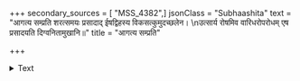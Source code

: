 +++
secondary_sources = [ "MSS_4382",]
jsonClass = "Subhaashita"
text = "आगत्य सम्प्रति शरत्समयः प्रसादाद् ईषद्विहस्य विकसत्कुमुदच्छलेन।  \nउत्सार्य रोषमिव वारिधरोपरोधम् एष प्रसादयति दिग्वनितामुखानि॥"
title = "आगत्य सम्प्रति"

+++

<details><summary>Text</summary>

आगत्य सम्प्रति शरत्समयः प्रसादाद् ईषद्विहस्य विकसत्कुमुदच्छलेन।  
उत्सार्य रोषमिव वारिधरोपरोधम् एष प्रसादयति दिग्वनितामुखानि॥
</details>
